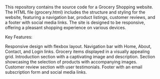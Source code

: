 This repository contains the source code for a Grocery Shopping website. The HTML file (grocery.html) includes the structure and styling for the website, featuring a navigation bar, product listings, customer reviews, and a footer with social media links. The site is designed to be responsive, offering a pleasant shopping experience on various devices.

Key Features:

Responsive design with flexbox layout.
Navigation bar with Home, About, Contact, and Login links.
Grocery items displayed in a visually appealing grid.
Introduction section with a captivating image and description.
Section showcasing the selection of products with accompanying images.
Customer review section with user testimonials.
Footer with an email subscription form and social media links.
